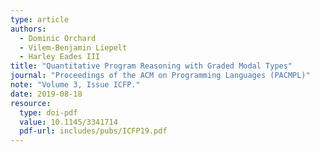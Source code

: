 ```yaml
---
type: article
authors:
  - Dominic Orchard
  - Vilem-Benjamin Liepelt
  - Harley Eades III
title: "Quantitative Program Reasoning with Graded Modal Types"
journal: "Proceedings of the ACM on Programming Languages (PACMPL)"
note: "Volume 3, Issue ICFP."
date: 2019-08-18
resource:
  type: doi-pdf
  value: 10.1145/3341714
  pdf-url: includes/pubs/ICFP19.pdf
---
```

